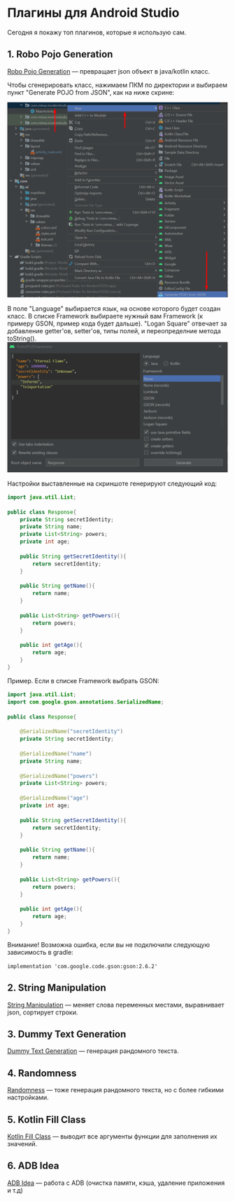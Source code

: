 # Плагины для Android Studio
Сегодня я покажу топ плагинов, которые я использую сам.
## 1. Robo Pojo Generation
[Robo Pojo Generation](https://plugins.jetbrains.com/plugin/8634-robopojogenerator) — превращает json объект в java/kotlin класс. 

Чтобы сгенерировать класс, нажимаем ПКМ по директории и выбираем пункт "Generate POJO from JSON", как на ниже скрине:

![Рисунок 1](RoboPOJOGenerator_1.png)

В поле "Language" выбирается язык, на основе которого будет создан класс. В списке Framework выбираете нужный вам Framework (к примеру GSON, пример кода будет дальше). "Logan Square" отвечает за добавление getter'ов, setter'ов, типы полей, и переопределние метода toString().
![Рисунок 2](RoboPOJOGenerator_2.png)

Настройки выставленные на скриншоте генерируют следующий код:

```Java
import java.util.List;

public class Response{
	private String secretIdentity;
	private String name;
	private List<String> powers;
	private int age;

	public String getSecretIdentity(){
		return secretIdentity;
	}

	public String getName(){
		return name;
	}

	public List<String> getPowers(){
		return powers;
	}

	public int getAge(){
		return age;
	}
}
```
Пример. Если в списке Framework выбрать GSON:

```Java
import java.util.List;
import com.google.gson.annotations.SerializedName;

public class Response{

	@SerializedName("secretIdentity")
	private String secretIdentity;

	@SerializedName("name")
	private String name;

	@SerializedName("powers")
	private List<String> powers;

	@SerializedName("age")
	private int age;

	public String getSecretIdentity(){
		return secretIdentity;
	}

	public String getName(){
		return name;
	}

	public List<String> getPowers(){
		return powers;
	}

	public int getAge(){
		return age;
	}
}
```
Внимание! Возможна ошибка, если вы не подключили следующую зависимость в gradle:

`implementation 'com.google.code.gson:gson:2.6.2'`



## 2. String Manipulation
[String Manipulation](https://plugins.jetbrains.com/plugin/2162-string-manipulation) — меняет слова переменных местами, выравнивает json, сортирует строки.


## 3. Dummy Text Generation
[Dummy Text Generation](https://plugins.jetbrains.com/plugin/7216-dummy-text-generator) — генерация рандомного текста.

## 4. Randomness
[Randomness](https://plugins.jetbrains.com/plugin/9836-randomness) — тоже генерация рандомного текста, но с более гибкими настройками.

## 5. Kotlin Fill Class
[Kotlin Fill Class](https://plugins.jetbrains.com/plugin/10942-kotlin-fill-class) — выводит все аргументы функции для заполнения их значений.

## 6. ADB Idea
[ADB Idea](https://plugins.jetbrains.com/plugin/7380-adb-idea) — работа с ADB (очистка памяти, кэша, удаление приложения и т.д)
